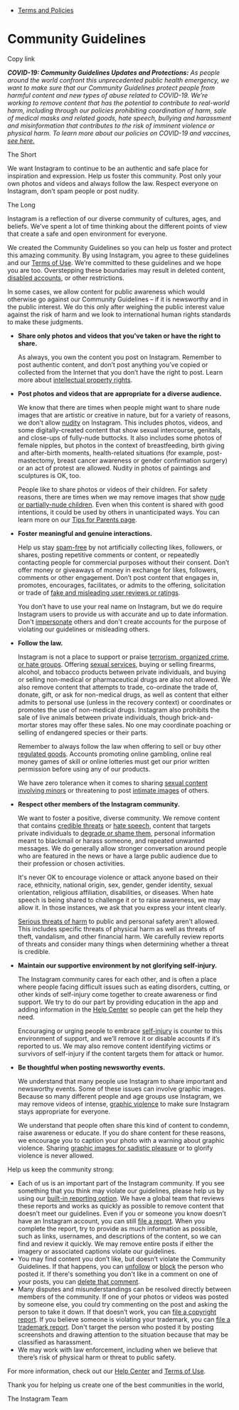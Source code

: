 *   [Terms and Policies](https://help.instagram.com/1417489251945243/?helpref=breadcrumb)

Community Guidelines
====================

Copy link

_**COVID-19: Community Guidelines Updates and Protections:** As people around the world confront this unprecedented public health emergency, we want to make sure that our Community Guidelines protect people from harmful content and new types of abuse related to COVID-19. We’re working to remove content that has the potential to contribute to real-world harm, including through our policies prohibiting coordination of harm, sale of medical masks and related goods, hate speech, bullying and harassment and misinformation that contributes to the risk of imminent violence or physical harm. To learn more about our policies on COVID-19 and vaccines, [see here.](https://help.instagram.com/697825587576762?helpref=faq_content)_

The Short

We want Instagram to continue to be an authentic and safe place for inspiration and expression. Help us foster this community. Post only your own photos and videos and always follow the law. Respect everyone on Instagram, don’t spam people or post nudity.

The Long

Instagram is a reflection of our diverse community of cultures, ages, and beliefs. We’ve spent a lot of time thinking about the different points of view that create a safe and open environment for everyone.

We created the Community Guidelines so you can help us foster and protect this amazing community. By using Instagram, you agree to these guidelines and our [Terms of Use](https://www.instagram.com/legal/terms). We’re committed to these guidelines and we hope you are too. Overstepping these boundaries may result in deleted content, [disabled accounts](https://help.instagram.com/366993040048856?helpref=faq_content), or other restrictions.

In some cases, we allow content for public awareness which would otherwise go against our Community Guidelines – if it is newsworthy and in the public interest. We do this only after weighing the public interest value against the risk of harm and we look to international human rights standards to make these judgments.

*   **Share only photos and videos that you’ve taken or have the right to share.**
    
    As always, you own the content you post on Instagram. Remember to post authentic content, and don’t post anything you’ve copied or collected from the Internet that you don’t have the right to post. Learn more about [intellectual property rights](https://help.instagram.com/126382350847838?helpref=faq_content).
    
*   **Post photos and videos that are appropriate for a diverse audience.**
    
    We know that there are times when people might want to share nude images that are artistic or creative in nature, but for a variety of reasons, we don’t allow [nudity](https://l.instagram.com/?u=https%3A%2F%2Fwww.facebook.com%2Fcommunitystandards%2Fadult_nudity_sexual_activity&e=AT3TWEXtP3Wki5k8NL3fcLT7e_pPH5VXuCs_c6sNQlEmGVXuRvnz5hFQiCC3MD3pcyVzJVAzKnSUBCpZDeMu-ViFC3m3ZhJMSUSCLqUJ3O4KVIM4jCy1DwbJVcI-B4nL8-TDoaFkE0LBOVJjSOWgxzZItf16f-w1hIkifA) on Instagram. This includes photos, videos, and some digitally-created content that show sexual intercourse, genitals, and close-ups of fully-nude buttocks. It also includes some photos of female nipples, but photos in the context of breastfeeding, birth giving and after-birth moments, health-related situations (for example, post-mastectomy, breast cancer awareness or gender confirmation surgery) or an act of protest are allowed. Nudity in photos of paintings and sculptures is OK, too.
    
    People like to share photos or videos of their children. For safety reasons, there are times when we may remove images that show [nude or partially-nude children](https://l.instagram.com/?u=https%3A%2F%2Fwww.facebook.com%2Fcommunitystandards%2Fchild_nudity_sexual_exploitation&e=AT3TWEXtP3Wki5k8NL3fcLT7e_pPH5VXuCs_c6sNQlEmGVXuRvnz5hFQiCC3MD3pcyVzJVAzKnSUBCpZDeMu-ViFC3m3ZhJMSUSCLqUJ3O4KVIM4jCy1DwbJVcI-B4nL8-TDoaFkE0LBOVJjSOWgxzZItf16f-w1hIkifA). Even when this content is shared with good intentions, it could be used by others in unanticipated ways. You can learn more on our [Tips for Parents page](https://help.instagram.com/154475974694511/?helpref=faq_content).
    
*   **Foster meaningful and genuine interactions.**
    
    Help us stay [spam-free](https://l.instagram.com/?u=https%3A%2F%2Fwww.facebook.com%2Fcommunitystandards%2Fspam&e=AT3TWEXtP3Wki5k8NL3fcLT7e_pPH5VXuCs_c6sNQlEmGVXuRvnz5hFQiCC3MD3pcyVzJVAzKnSUBCpZDeMu-ViFC3m3ZhJMSUSCLqUJ3O4KVIM4jCy1DwbJVcI-B4nL8-TDoaFkE0LBOVJjSOWgxzZItf16f-w1hIkifA) by not artificially collecting likes, followers, or shares, posting repetitive comments or content, or repeatedly contacting people for commercial purposes without their consent. Don’t offer money or giveaways of money in exchange for likes, followers, comments or other engagement. Don’t post content that engages in, promotes, encourages, facilitates, or admits to the offering, solicitation or trade of [fake and misleading user reviews or ratings](https://l.instagram.com/?u=https%3A%2F%2Fwww.facebook.com%2Fcommunitystandards%2Ffraud_deception&e=AT3TWEXtP3Wki5k8NL3fcLT7e_pPH5VXuCs_c6sNQlEmGVXuRvnz5hFQiCC3MD3pcyVzJVAzKnSUBCpZDeMu-ViFC3m3ZhJMSUSCLqUJ3O4KVIM4jCy1DwbJVcI-B4nL8-TDoaFkE0LBOVJjSOWgxzZItf16f-w1hIkifA).
    
    You don’t have to use your real name on Instagram, but we do require Instagram users to provide us with accurate and up to date information. Don't [impersonate](https://l.instagram.com/?u=https%3A%2F%2Fwww.facebook.com%2Fcommunitystandards%2Fmisrepresentation&e=AT3TWEXtP3Wki5k8NL3fcLT7e_pPH5VXuCs_c6sNQlEmGVXuRvnz5hFQiCC3MD3pcyVzJVAzKnSUBCpZDeMu-ViFC3m3ZhJMSUSCLqUJ3O4KVIM4jCy1DwbJVcI-B4nL8-TDoaFkE0LBOVJjSOWgxzZItf16f-w1hIkifA) others and don't create accounts for the purpose of violating our guidelines or misleading others.
    
*   **Follow the law.**
    
    Instagram is not a place to support or praise [terrorism, organized crime, or hate groups](https://l.instagram.com/?u=https%3A%2F%2Fwww.facebook.com%2Fcommunitystandards%2Fdangerous_individuals_organizations&e=AT3TWEXtP3Wki5k8NL3fcLT7e_pPH5VXuCs_c6sNQlEmGVXuRvnz5hFQiCC3MD3pcyVzJVAzKnSUBCpZDeMu-ViFC3m3ZhJMSUSCLqUJ3O4KVIM4jCy1DwbJVcI-B4nL8-TDoaFkE0LBOVJjSOWgxzZItf16f-w1hIkifA). Offering [sexual services](https://l.instagram.com/?u=https%3A%2F%2Fwww.facebook.com%2Fcommunitystandards%2Fsexual_solicitation&e=AT3TWEXtP3Wki5k8NL3fcLT7e_pPH5VXuCs_c6sNQlEmGVXuRvnz5hFQiCC3MD3pcyVzJVAzKnSUBCpZDeMu-ViFC3m3ZhJMSUSCLqUJ3O4KVIM4jCy1DwbJVcI-B4nL8-TDoaFkE0LBOVJjSOWgxzZItf16f-w1hIkifA), buying or selling firearms, alcohol, and tobacco products between private individuals, and buying or selling non-medical or pharmaceutical drugs are also not allowed. We also remove content that attempts to trade, co-ordinate the trade of, donate, gift, or ask for non-medical drugs, as well as content that either admits to personal use (unless in the recovery context) or coordinates or promotes the use of non-medical drugs. Instagram also prohibits the sale of live animals between private individuals, though brick-and-mortar stores may offer these sales. No one may coordinate poaching or selling of endangered species or their parts.
    
    Remember to always follow the law when offering to sell or buy other [regulated goods](https://l.instagram.com/?u=https%3A%2F%2Fwww.facebook.com%2Fcommunitystandards%2Fregulated_goods&e=AT3TWEXtP3Wki5k8NL3fcLT7e_pPH5VXuCs_c6sNQlEmGVXuRvnz5hFQiCC3MD3pcyVzJVAzKnSUBCpZDeMu-ViFC3m3ZhJMSUSCLqUJ3O4KVIM4jCy1DwbJVcI-B4nL8-TDoaFkE0LBOVJjSOWgxzZItf16f-w1hIkifA). Accounts promoting online gambling, online real money games of skill or online lotteries must get our prior written permission before using any of our products.
    
    We have zero tolerance when it comes to sharing [sexual content involving minors](https://l.instagram.com/?u=https%3A%2F%2Fwww.facebook.com%2Fcommunitystandards%2Fchild_nudity_sexual_exploitation&e=AT3TWEXtP3Wki5k8NL3fcLT7e_pPH5VXuCs_c6sNQlEmGVXuRvnz5hFQiCC3MD3pcyVzJVAzKnSUBCpZDeMu-ViFC3m3ZhJMSUSCLqUJ3O4KVIM4jCy1DwbJVcI-B4nL8-TDoaFkE0LBOVJjSOWgxzZItf16f-w1hIkifA) or threatening to post [intimate images](https://l.instagram.com/?u=https%3A%2F%2Fwww.facebook.com%2Fcommunitystandards%2Fsexual_exploitation_adults&e=AT3TWEXtP3Wki5k8NL3fcLT7e_pPH5VXuCs_c6sNQlEmGVXuRvnz5hFQiCC3MD3pcyVzJVAzKnSUBCpZDeMu-ViFC3m3ZhJMSUSCLqUJ3O4KVIM4jCy1DwbJVcI-B4nL8-TDoaFkE0LBOVJjSOWgxzZItf16f-w1hIkifA) of others.
    
*   **Respect other members of the Instagram community.**
    
    We want to foster a positive, diverse community. We remove content that contains [credible threats](https://l.instagram.com/?u=https%3A%2F%2Fwww.facebook.com%2Fcommunitystandards%2Fcredible_violence&e=AT3TWEXtP3Wki5k8NL3fcLT7e_pPH5VXuCs_c6sNQlEmGVXuRvnz5hFQiCC3MD3pcyVzJVAzKnSUBCpZDeMu-ViFC3m3ZhJMSUSCLqUJ3O4KVIM4jCy1DwbJVcI-B4nL8-TDoaFkE0LBOVJjSOWgxzZItf16f-w1hIkifA) or [hate speech](https://l.instagram.com/?u=https%3A%2F%2Fwww.facebook.com%2Fcommunitystandards%2Fhate_speech&e=AT3TWEXtP3Wki5k8NL3fcLT7e_pPH5VXuCs_c6sNQlEmGVXuRvnz5hFQiCC3MD3pcyVzJVAzKnSUBCpZDeMu-ViFC3m3ZhJMSUSCLqUJ3O4KVIM4jCy1DwbJVcI-B4nL8-TDoaFkE0LBOVJjSOWgxzZItf16f-w1hIkifA), content that targets private individuals to [degrade or shame them](https://l.instagram.com/?u=https%3A%2F%2Fwww.facebook.com%2Fcommunitystandards%2Fbullying&e=AT3TWEXtP3Wki5k8NL3fcLT7e_pPH5VXuCs_c6sNQlEmGVXuRvnz5hFQiCC3MD3pcyVzJVAzKnSUBCpZDeMu-ViFC3m3ZhJMSUSCLqUJ3O4KVIM4jCy1DwbJVcI-B4nL8-TDoaFkE0LBOVJjSOWgxzZItf16f-w1hIkifA), personal information meant to blackmail or harass someone, and repeated unwanted messages. We do generally allow stronger conversation around people who are featured in the news or have a large public audience due to their profession or chosen activities.
    
    It's never OK to encourage violence or attack anyone based on their race, ethnicity, national origin, sex, gender, gender identity, sexual orientation, religious affiliation, disabilities, or diseases. When hate speech is being shared to challenge it or to raise awareness, we may allow it. In those instances, we ask that you express your intent clearly.
    
    [Serious threats of harm](https://l.instagram.com/?u=https%3A%2F%2Fwww.facebook.com%2Fcommunitystandards%2Fcredible_violence&e=AT3TWEXtP3Wki5k8NL3fcLT7e_pPH5VXuCs_c6sNQlEmGVXuRvnz5hFQiCC3MD3pcyVzJVAzKnSUBCpZDeMu-ViFC3m3ZhJMSUSCLqUJ3O4KVIM4jCy1DwbJVcI-B4nL8-TDoaFkE0LBOVJjSOWgxzZItf16f-w1hIkifA) to public and personal safety aren't allowed. This includes specific threats of physical harm as well as threats of theft, vandalism, and other financial harm. We carefully review reports of threats and consider many things when determining whether a threat is credible.
    
*   **Maintain our supportive environment by not glorifying self-injury.**
    
    The Instagram community cares for each other, and is often a place where people facing difficult issues such as eating disorders, cutting, or other kinds of self-injury come together to create awareness or find support. We try to do our part by providing education in the app and adding information in the [Help Center](https://help.instagram.com/) so people can get the help they need.
    
    Encouraging or urging people to embrace [self-injury](https://l.instagram.com/?u=https%3A%2F%2Fwww.facebook.com%2Fcommunitystandards%2Fsuicide_self_injury_violence&e=AT3TWEXtP3Wki5k8NL3fcLT7e_pPH5VXuCs_c6sNQlEmGVXuRvnz5hFQiCC3MD3pcyVzJVAzKnSUBCpZDeMu-ViFC3m3ZhJMSUSCLqUJ3O4KVIM4jCy1DwbJVcI-B4nL8-TDoaFkE0LBOVJjSOWgxzZItf16f-w1hIkifA) is counter to this environment of support, and we’ll remove it or disable accounts if it’s reported to us. We may also remove content identifying victims or survivors of self-injury if the content targets them for attack or humor.
    
*   **Be thoughtful when posting newsworthy events.**
    
    We understand that many people use Instagram to share important and newsworthy events. Some of these issues can involve graphic images. Because so many different people and age groups use Instagram, we may remove videos of intense, [graphic violence](https://l.instagram.com/?u=https%3A%2F%2Fwww.facebook.com%2Fcommunitystandards%2Fgraphic_violence&e=AT3TWEXtP3Wki5k8NL3fcLT7e_pPH5VXuCs_c6sNQlEmGVXuRvnz5hFQiCC3MD3pcyVzJVAzKnSUBCpZDeMu-ViFC3m3ZhJMSUSCLqUJ3O4KVIM4jCy1DwbJVcI-B4nL8-TDoaFkE0LBOVJjSOWgxzZItf16f-w1hIkifA) to make sure Instagram stays appropriate for everyone.
    
    We understand that people often share this kind of content to condemn, raise awareness or educate. If you do share content for these reasons, we encourage you to caption your photo with a warning about graphic violence. Sharing [graphic images for sadistic pleasure](https://l.instagram.com/?u=https%3A%2F%2Fwww.facebook.com%2Fcommunitystandards%2Fcruel_insensitive&e=AT3TWEXtP3Wki5k8NL3fcLT7e_pPH5VXuCs_c6sNQlEmGVXuRvnz5hFQiCC3MD3pcyVzJVAzKnSUBCpZDeMu-ViFC3m3ZhJMSUSCLqUJ3O4KVIM4jCy1DwbJVcI-B4nL8-TDoaFkE0LBOVJjSOWgxzZItf16f-w1hIkifA) or to glorify violence is never allowed.
    

Help us keep the community strong:

*   Each of us is an important part of the Instagram community. If you see something that you think may violate our guidelines, please help us by using our [built-in reporting option](https://help.instagram.com/165828726894770?helpref=faq_content). We have a global team that reviews these reports and works as quickly as possible to remove content that doesn’t meet our guidelines. Even if you or someone you know doesn’t have an Instagram account, you can still [file a report](https://help.instagram.com/contact/383679321740945). When you complete the report, try to provide as much information as possible, such as links, usernames, and descriptions of the content, so we can find and review it quickly. We may remove entire posts if either the imagery or associated captions violate our guidelines.
*   You may find content you don’t like, but doesn’t violate the Community Guidelines. If that happens, you can [unfollow](https://help.instagram.com/286340048138725?helpref=faq_content) or [block](https://help.instagram.com/426700567389543/?helpref=faq_content) the person who posted it. If there's something you don't like in a comment on one of your posts, you can [delete that comment](https://help.instagram.com/289098941190483?helpref=faq_content).
*   Many disputes and misunderstandings can be resolved directly between members of the community. If one of your photos or videos was posted by someone else, you could try commenting on the post and asking the person to take it down. If that doesn’t work, you can [file a copyright report](https://help.instagram.com/126382350847838?helpref=faq_content). If you believe someone is violating your trademark, you can [file a trademark report](https://help.instagram.com/222826637847963?helpref=faq_content). Don't target the person who posted it by posting screenshots and drawing attention to the situation because that may be classified as harassment.
*   We may work with law enforcement, including when we believe that there’s risk of physical harm or threat to public safety.

For more information, check out our [Help Center](https://help.instagram.com/) and [Terms of Use](https://l.instagram.com/?u=http%3A%2F%2Finstagram.com%2Flegal%2Fterms%2F%23&e=AT3TWEXtP3Wki5k8NL3fcLT7e_pPH5VXuCs_c6sNQlEmGVXuRvnz5hFQiCC3MD3pcyVzJVAzKnSUBCpZDeMu-ViFC3m3ZhJMSUSCLqUJ3O4KVIM4jCy1DwbJVcI-B4nL8-TDoaFkE0LBOVJjSOWgxzZItf16f-w1hIkifA).

Thank you for helping us create one of the best communities in the world,

The Instagram Team